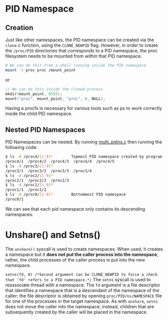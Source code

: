 # PID Namespace

## Creation

Just like other namespaces, the PID namespace can be created via the `clone` c function, using the `CLONE_NEWPID` flag. However, in order to create the `/proc/PID` directories that corresponds to a PID namespace, the proc filesystem needs to be mounted from *within* that PID namespace.

```bash
# We can do this from a shell running inside the PID namespace
mount -t proc proc /mount_point
```

or

```c
// We can do this inside the cloned process
mkdir(mount_point, 0555);
mount("proc", mount_point, "proc", 0, NULL);
```

Having a procfs is necessary for various tools such as ps to work correctly inside the child PID namespace.

## Nested PID Namespaces
PID Namespaces can be nested. By running [multi_pidns.c](https://lwn.net/Articles/532745/) then running the following code:

```bash
$ ls -d /proc4/[1-9]*        Topmost PID namespace created by program
/proc4/1  /proc4/2  /proc4/3  /proc4/4  /proc4/5
$ ls -d /proc3/[1-9]*
/proc3/1  /proc3/2  /proc3/3  /proc3/4
$ ls -d /proc2/[1-9]*
/proc2/1  /proc2/2  /proc2/3
$ ls -d /proc1/[1-9]*
/proc1/1  /proc1/2
$ ls -d /proc0/[1-9]*        Bottommost PID namespace
/proc0/1
```

We can see that each pid namespace only contains its descending namespaces.

# Unshare() and Setns()
The `unshare()` syscall is used to create namespaces. When used, it creates a namespace but it **does not put the caller process into the namespace**, rather, the child processes of the caller process is put into the new namespace.

`setns(fd, 0) /*Second argument can be CLONE_NEWPID to force a check that 'fd' refers to a PID namespace.*/`
The `setns` syscall is used to reassociate thread with a namespace. The `fd` argument is a file descriptor that identifies a namespace that is a descendant of the namespace of the caller; the file descriptor is obtained by opening `proc/PID/ns/NAMESPACE` file for one of the processes in the target namespace.
As with `unshare`, `setns` does not move the caller into the namespace; instead, children that are subsequently created by the caller will be placed in the namespace.
